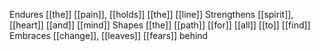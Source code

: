 Endures [[the]] [[pain]], [[holds]] [[the]] [[line]]
Strengthens [[spirit]], [[heart]] [[and]] [[mind]]
Shapes [[the]] [[path]] [[for]] [[all]] [[to]] [[find]]
Embraces [[change]], [[leaves]] [[fears]] behind
